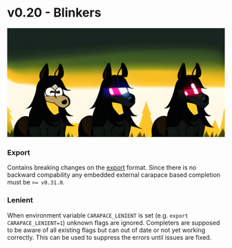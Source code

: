 # v0.20 - Blinkers

![](./v0.20/banner.png)

### Export

Contains breaking changes on the [export](https://carapace-sh.github.io/carapace/carapace/export.html) format.
Since there is no backward compability any embedded external carapace based completion must be `>= v0.31.0`.


### Lenient

When environment variable `CARAPACE_LENIENT` is set (e.g. `export CARAPACE_LENIENT=1`) unknown flags are ignored.
Completers are supposed to be aware of all existing flags but can out of date or not yet working correctly.
This can be used to suppress the errors until issues are fixed.
